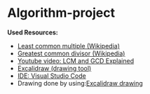 # Algorithm-project

**Used Resources:**

* [Least common multiple (Wikipedia)](https://en.wikipedia.org/wiki/Least_common_multiple)
* [Greatest common divisor (Wikipedia)](https://en.wikipedia.org/wiki/Greatest_common_divisor)
* [Youtube video: LCM and GCD Explained](https://youtu.be/TjxhsS6gX-0)
* [Excalidraw (drawing tool)](https://excalidraw.com/)
* [IDE: Visual Studio Code](https://code.visualstudio.com/)
* Drawing done by using:[Excalidraw drawing](path/to/your/drawing.png)
